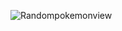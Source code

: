 ![Randompokemonview](https://github.com/user-attachments/assets/5e2bffc4-10a6-4069-acc0-c5842e92f0da)
